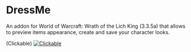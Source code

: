 # DressMe

An addon for World of Warcraft: Wrath of the Lich King (3.3.5a) that allows to preview items appearance, create and save your character looks.

(Clickable)
[![Clickable](https://i.imgur.com/yywJ52h.png)](https://i.imgur.com/On4ImO3.mp4)